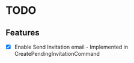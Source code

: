 # TODO

## Features
- [x] Enable Send Invitation email - Implemented in CreatePendingInvitationCommand
